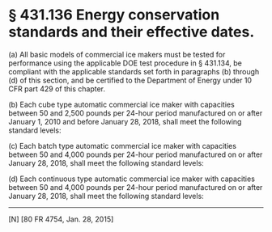 # § 431.136   Energy conservation standards and their effective dates.

(a) All basic models of commercial ice makers must be tested for performance using the applicable DOE test procedure in § 431.134, be compliant with the applicable standards set forth in paragraphs (b) through (d) of this section, and be certified to the Department of Energy under 10 CFR part 429 of this chapter.


(b) Each cube type automatic commercial ice maker with capacities between 50 and 2,500 pounds per 24-hour period manufactured on or after January 1, 2010 and before January 28, 2018, shall meet the following standard levels:




(c) Each batch type automatic commercial ice maker with capacities between 50 and 4,000 pounds per 24-hour period manufactured on or after January 28, 2018, shall meet the following standard levels:


(d) Each continuous type automatic commercial ice maker with capacities between 50 and 4,000 pounds per 24-hour period manufactured on or after January 28, 2018, shall meet the following standard levels:



---

[N] [80 FR 4754, Jan. 28, 2015]





